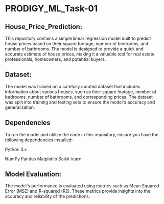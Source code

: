 # PRODIGY_ML_Task-01

## House_Price_Prediction:

This repository contains a simple linear regression model built to predict house prices based on their square footage, number of bedrooms, and number of bathrooms. The model is designed to provide a quick and accurate estimate of house prices, making it a valuable tool for real estate professionals, homeowners, and potential buyers.

## Dataset:

The model was trained on a carefully curated dataset that includes information about various houses, such as their square footage, number of bedrooms, number of bathrooms, and corresponding prices. The dataset was split into training and testing sets to ensure the model's accuracy and generalization.

## Dependencies
To run the model and utilize the code in this repository, ensure you have the following dependencies installed:

Python 3.x

NumPy
Pandas
Matplotlib
Scikit-learn

## Model Evaluation:

The model's performance is evaluated using metrics such as Mean Squared Error (MSE) and R-squared (R2). These metrics provide insights into the accuracy and reliability of the predictions.

